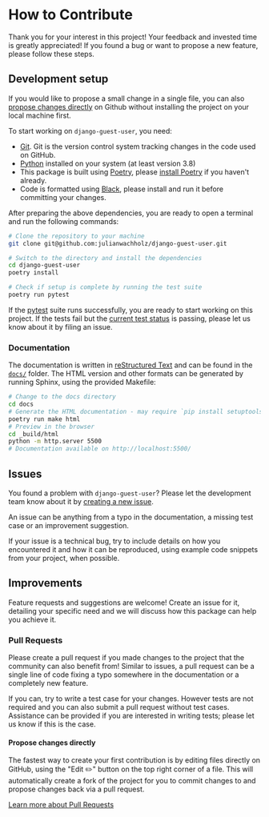 # How to Contribute

Thank you for your interest in this project! Your feedback and invested time is
greatly appreciated! If you found a bug or want to propose a new feature,
please follow these steps.

## Development setup

If you would like to propose a small change in a single file, you can also
[propose changes directly](#propose-changes-directly) on Github without installing
the project on your local machine first.

To start working on `django-guest-user`, you need:

- [Git](https://git-scm.com/book/en/v2/Getting-Started-Installing-Git).
  Git is the version control system tracking changes in the code used on GitHub.
- [Python](https://www.python.org/downloads/) installed on your system
  (at least version 3.8)
- This package is built using [Poetry](https://python-poetry.org/), please
  [install Poetry](https://python-poetry.org/docs/#installation)
  if you haven't already.
- Code is formatted using [Black](https://black.readthedocs.io/en/stable/),
  please install and run it before committing your changes.

After preparing the above dependencies, you are ready to open a terminal and
run the following commands:

```bash
# Clone the repository to your machine
git clone git@github.com:julianwachholz/django-guest-user.git

# Switch to the directory and install the dependencies
cd django-guest-user
poetry install

# Check if setup is complete by running the test suite
poetry run pytest
```

If the [pytest](https://docs.pytest.org/) suite runs successfully, you are ready
to start working on this project. If the tests fail but the
[current test status](https://github.com/julianwachholz/django-guest-user/actions/workflows/test.yml)
is passing, please let us know about it by filing an issue.

### Documentation

The documentation is written in
[reStructured Text](https://www.sphinx-doc.org/en/master/usage/restructuredtext/basics.html)
and can be found in the [`docs/`](/docs) folder. The HTML version and other
formats can be generated by running Sphinx, using the provided Makefile:

```bash
# Change to the docs directory
cd docs
# Generate the HTML documentation - may require `pip install setuptools`
poetry run make html
# Preview in the browser
cd _build/html
python -m http.server 5500
# Documentation available on http://localhost:5500/
```

## Issues

You found a problem with `django-guest-user`? Please let the development team
know about it by [creating a new issue](https://github.com/julianwachholz/django-guest-user/issues/new).

An issue can be anything from a typo in the documentation, a missing test case or
an improvement suggestion.

If your issue is a technical bug, try to include details on how you encountered
it and how it can be reproduced, using example code snippets from your project,
when possible.

## Improvements

Feature requests and suggestions are welcome! Create an issue for it, detailing
your specific need and we will discuss how this package can help you achieve it.

### Pull Requests

Please create a pull request if you made changes to the project that the community
can also benefit from! Similar to issues, a pull request can be a single line of
code fixing a typo somewhere in the documentation or a completely new feature.

If you can, try to write a test case for your changes. However tests are not
required and you can also submit a pull request without test cases. Assistance
can be provided if you are interested in writing tests; please let us know if
this is the case.

#### Propose changes directly

The fastest way to create your first contribution is by editing files directly
on GitHub, using the "Edit ✏️" button on the top right corner of a file.
This will automatically create a fork of the project for you to commit changes to
and propose changes back via a pull request.

[Learn more about Pull Requests](https://docs.github.com/en/pull-requests/collaborating-with-pull-requests/proposing-changes-to-your-work-with-pull-requests/about-pull-requests)
